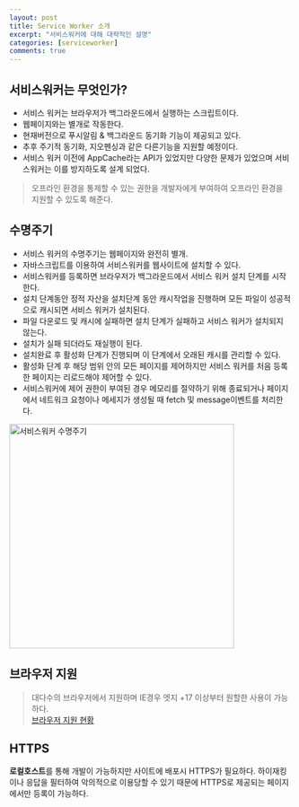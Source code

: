 ```yaml
---
layout: post
title: Service Worker 소개
excerpt: "서비스워커에 대해 대략적인 설명"
categories: [serviceworker]
comments: true
---
```


## 서비스워커는 무엇인가?
- 서비스 워커는 브라우저가 백그라운드에서 실행하는 스크립트이다.
- 웹페이지와는 별개로 작동한다.
- 현재버전으로 푸시알림 & 백그라운드 동기화 기능이 제공되고 있다.
- 추후 주기적 동기화, 지오펜싱과 같은 다른기능을 지원할 예정이다.
- 서비스 워커 이전에 AppCache라는 API가 있었지만 다양한 문제가 있었으며 서비스워커는 이를 방지하도록 설계 되었다.

> 오프라인 환경을 통제할 수 있는 권한을 개발자에게 부여하여 오프라인 환경을 지원할 수 있도록 해준다.

## 수명주기
- 서비스 워커의 수명주기는 웹페이지와 완전히 별개.
- 자바스크립트를 이용하여 서비스워커를 웹사이트에 설치할 수 있다.
- 서비스워커를 등록하면 브라우저가 백그라운드에서 서비스 워커 설치 단계를 시작한다.
- 설치 단계동안 정적 자산을 설치단계 동안 캐시작업을 진행하며 모든 파일이 성공적으로 캐시되면 서비스 워커가 설치된다.
- 파일 다운로드 및 캐시에 실패하면 설치 단계가 실패하고 서비스 워커가 설치되지 않는다.
- 설치가 실패 되더라도 재실행이 된다.
- 설치완료 후 활성화 단계가 진행되며 이 단계에서 오래된 캐시를 관리할 수 있다.
- 활성화 단계 후 해당 범위 안의 모든 페이지를 제어하지만 서비스 워커를 처음 등록한 페이지는 리로드해야 제어할 수 있다.
- 서비스워커에 제어 권한이 부여된 경우 메모리를 절약하기 위해 종료되거나 페이지에서 네트워크 요청이나 메세지가 생성될 때 fetch 및 message이벤트를 처리한다.

<img src="https://developers.google.com/web/fundamentals/primers/service-workers/images/sw-lifecycle.png?hl=ko" alt="서비스워커 수명주기" width="400" />

## 브라우저 지원
>대다수의 브라우저에서 지원하며 IE경우 엣지 +17 이상부터 원할한 사용이 가능하다. <br/> [브라우저 지원 현황](https://jakearchibald.github.io/isserviceworkerready/)

## HTTPS
**로컬호스트**를 통해 개발이 가능하지만 사이트에 배포시 HTTPS가 필요하다. 하이재킹이나 응답을 필터하여 악의적으로 이용당할 수 있기 때문에 HTTPS로 제공되는 페이지에서만 등록이 가능하다.